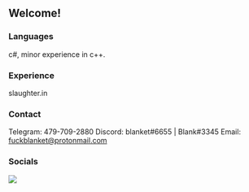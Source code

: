 ## Welcome!

### Languages
c#, minor experience in c++.

### Experience
slaughter.in

### Contact
Telegram: 479-709-2880
Discord: blanket#6655 | Blank#3345
Email: fuckblanket@protonmail.com

### Socials 



![](https://github-readme-stats.vercel.app/api?username=joshissrsly&count_private=true&show_icons=true&theme=radical)
